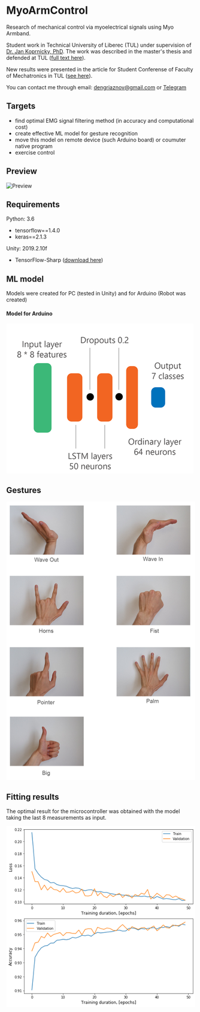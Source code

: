# MyoArmControl
Research of mechanical control via myoelectrical signals using Myo Armband. 

Student work in Technical University of Liberec (TUL) under supervision of [Dr. Jan Koprnicky, PhD](https://www.fm.tul.cz/personal/jan.koprnicky).
The work was described in the master's thesis and defended at TUL ([full text here](Papers/thesis.pdf)).

New results were presented in the article for Student Conferense of Faculty of Mechatronics in TUL ([see here](Papers/skfm.pdf)).

You can contact me through email: dengriaznov@gmail.com or [Telegram](https://t.me/denisgriaznov)

## Targets

- find optimal EMG signal filtering method (in accuracy and computational cost)
- create effective ML model for gesture recognition
- move this model on remote device (such Arduino board) or  coumuter native program
- exercise control

## Preview

![Preview](Images/gif.gif)<!-- .element height="50%" width="50%" -->

## Requirements 
Python: 3.6
- tensorflow==1.4.0
- keras==2.1.3

Unity: 2019.2.10f
- TensorFlow-Sharp ([download here](https://s3.amazonaws.com/unity-ml-agents/0.5/TFSharpPlugin.unitypackage))

## ML model

Models were created for PC (tested in Unity) and for Arduino (Robot was created)

#### Model for Arduino

![Model for Arduino](Images/schemeheavymodern.png)<!-- .element height="50%" width="50%" -->

## Gestures

![Gestures](Images/gestures.png)

## Fitting results

The optimal result for the microcontroller was obtained with the model taking the last 8 measurements as input.

![Model for Arduino](Images/7gesturesLSTMNew.png)

